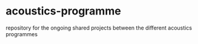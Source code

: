 # acoustics-programme
repository for the ongoing shared projects between the different acoustics programmes
